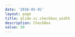 ```yaml
---
date: '2016-01-01'
layout: page
title: glide.sc.checkbox_width
description: CheckBox
value: 50
---
```

